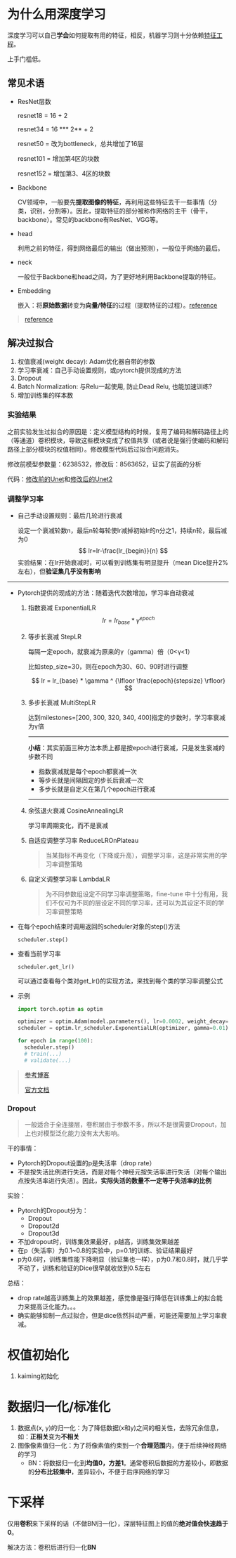 # 为什么用深度学习

深度学习可以自己**学会**如何提取有用的特征，相反，机器学习则十分依赖[特征工程](https://zhuanlan.zhihu.com/p/111296130)。

上手门槛低。

## 常见术语

- ResNet层数

  resnet18 = 16 + 2

  resnet34 = 16 *** 2** + 2

  resnet50 = 改为bottleneck，总共增加了16层

  resnet101 = 增加第4区的块数

  resnet152 = 增加第3、4区的块数

- Backbone

  CV领域中，一般要先**提取图像的特征**，再利用这些特征去干一些事情（分类，识别，分割等）。因此，提取特征的部分被称作网络的主干（骨干，backbone）。常见的backbone有ResNet、VGG等。
  
- head

  利用之前的特征，得到网络最后的输出（做出预测），一般位于网络的最后。

- neck

  一般位于Backbone和head之间，为了更好地利用Backbone提取的特征。

- Embedding

  嵌入：将**原始数据**转变为**向量/特征**的过程（提取特征的过程）。[reference](https://www.zhihu.com/question/38002635/answer/1382442522)

> [reference](https://blog.csdn.net/t20134297/article/details/105745566)

## 解决过拟合

1. 权值衰减(weight decay): Adam优化器自带的参数
2. 学习率衰减：自己手动设置规则，或pytorch提供现成的方法
3. Dropout
4. Batch Normalization: 与Relu一起使用, 防止Dead Relu, 也能加速训练?
5. 增加训练集的样本数

### 实验结果

之前实验发生过拟合的原因是：定义模型结构的时候，复用了编码和解码路径上的（等通道）卷积模块，导致这些模块变成了权值共享（或者说是强行使编码和解码路径上部分模块的权值相同）。修改模型代码后过拟合问题消失。

修改前模型参数量：6238532，修改后：8563652，证实了前面的分析

代码：[修改前的Unet](https://github.com/Zhniing/U-net/blob/3a2b94dad09782bde7afb7f0d758b0b2cde70a33/network.py#L6)和[修改后的Unet2](https://github.com/Zhniing/U-net/blob/a106b23a063f132e9bc06c301c79bceb820128fb/network.py#L74)

### 调整学习率

* 自己手动设置规则：最后几轮进行衰减

  设定一个衰减轮数n，最后n轮每轮使lr减掉初始lr的n分之1，持续n轮，最后减为0
  $$
  lr=lr-\frac{lr_{begin}}{n}
  $$
  实验结果：在lr开始衰减时，可以看到训练集有明显提升（mean Dice提升2%左右），但**验证集几乎没有影响**

---

* Pytorch提供的现成的方法：随着迭代次数增加，学习率自动衰减

  1. 指数衰减 ExponentialLR
     $$
     lr = lr_{base} * \gamma ^ {epoch}
     \tag {1}
     $$
     
  2. 等步长衰减 StepLR

     每隔一定epoch，就衰减为原来的γ（gamma）倍（0<γ<1）

     比如step_size=30，则在epoch为30、60、90时进行调整

     $$
     lr = lr_{base} * \gamma ^ {\lfloor \frac{epoch}{stepsize} \rfloor}
     $$

  3. 多步长衰减 MultiStepLR

     达到milestones=[200, 300, 320, 340, 400]指定的步数时，学习率衰减为γ倍
     
     ---
     
     **小结**：其实前面三种方法本质上都是按epoch进行衰减，只是发生衰减的步数不同
     
     - 指数衰减就是每个epoch都衰减一次
     - 等步长就是间隔固定的步长后衰减一次
     - 多步长就是自定义在第几个epoch进行衰减
     
     ---
     
  4. 余弦退火衰减 CosineAnnealingLR

     学习率周期变化，而不是衰减

  5. 自适应调整学习率 ReduceLROnPlateau

     > 当某指标不再变化（下降或升高），调整学习率，这是非常实用的学习率调整策略

  6. 自定义调整学习率 LambdaLR

     > 为不同参数组设定不同学习率调整策略，fine-tune 中十分有用，我们不仅可为不同的层设定不同的学习率，还可以为其设定不同的学习率调整策略

* 在每个epoch结束时调用返回的scheduler对象的step()方法

  `scheduler.step()`

* 查看当前学习率

  `scheduler.get_lr()`

  可以通过查看每个类对get_lr()的实现方法，来找到每个类的学习率调整公式

* 示例

  ```python
  import torch.optim as optim
  
  optimizer = optim.Adam(model.parameters(), lr=0.0002, weight_decay=0.0005)
  scheduler = optim.lr_scheduler.ExponentialLR(optimizer, gamma=0.01)
  
  for epoch in range(100):
  	scheduler.step()
  	# train(...)
  	# validate(...)
  ```
> [参考博客](https://blog.csdn.net/shanglianlm/article/details/85143614)
>
> [官方文档](https://pytorch.org/docs/1.2.0/optim.html#how-to-adjust-learning-rate)

### Dropout

> 一般适合于全连接层，卷积层由于参数不多，所以不是很需要Dropout，加上也对模型泛化能力没有太大影响。

干的事情：

* Pytorch的Dropout设置的p是失活率（drop rate）
* 不是按失活比例进行失活，而是对每个神经元按失活率进行失活（对每个输出点按失活率进行失活）。因此，**实际失活的数量不一定等于失活率的比例**

实验：

* Pytorch的Dropout分为：
  * Dropout
  * Dropout2d
  * Dropout3d
* 不加dropout时，训练集效果最好，p越高，训练集效果越差
* 在p（失活率）为0.1~0.8的实验中，p=0.1的训练、验证结果最好
* p为0.6时，训练集性能下降明显（验证集也一样），p为0.7和0.8时，就几乎学不动了，训练和验证的Dice很早就收敛到0.5左右

总结：

* drop rate越高训练集上的效果越差，感觉像是强行降低在训练集上的拟合能力来提高泛化能力。。。
* 确实能够抑制一点过拟合，但是dice依然抖动严重，可能还需要加上学习率衰减。

# 权值初始化

1. kaiming初始化

# 数据归一化/标准化

1. 数据点(x, y)的归一化：为了降低数据(x和y)之间的相关性，去除冗余信息，如：**正相关**变为**不相关**
2. 图像像素值归一化：为了将像素值约束到一个**合理范围**内，便于后续神经网络的学习
   - BN：将数据归一化到**均值0，方差1**。通常卷积后数据的方差较小，即数据的**分布比较集中**，差异较小，不便于后序网络的学习

# 下采样

仅用**卷积**来下采样的话（不做BN归一化），深层特征图上的值的**绝对值会快速趋于0**。

解决方法：卷积后进行归一化**BN**
